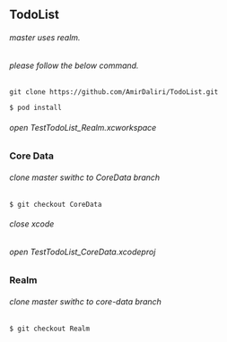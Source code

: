 ## TodoList

###### master uses realm.
###### please follow the below command.
```
git clone https://github.com/AmirDaliri/TodoList.git
```
```
$ pod install
```
###### open TestTodoList_Realm.xcworkspace

### Core Data
###### clone master swithc to CoreData branch 
```
$ git checkout CoreData
```
###### close xcode
###### open TestTodoList_CoreData.xcodeproj

### Realm
###### clone master swithc to core-data branch
```
$ git checkout Realm
```
